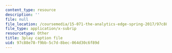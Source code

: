 ```yaml
---
content_type: resource
description: ''
file: null
file_location: /coursemedia/15-071-the-analytics-edge-spring-2017/97c88e78f9bb5c7d8bec064d30c6f89d_VDtL2g9Viik.vtt
file_type: application/x-subrip
resourcetype: Other
title: 3play caption file
uid: 97c88e78-f9bb-5c7d-8bec-064d30c6f89d
---
```

